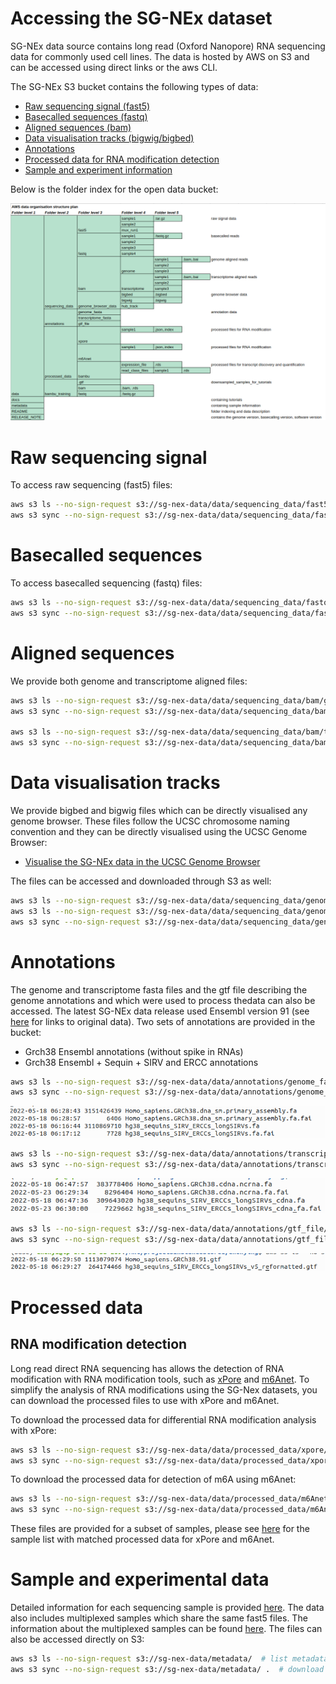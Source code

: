 # Accessing the SG-NEx dataset

SG-NEx data source contains long read (Oxford Nanopore) RNA sequencing data for commonly used cell lines. The data is hosted by AWS on S3 and can be accessed using direct links or the aws CLI.

The SG-NEx S3 bucket contains the following types of data:

   - [Raw sequencing signal (fast5)](#raw-sequencing-signal)            
   - [Basecalled sequences (fastq)](#basecalled-sequences)            
   - [Aligned sequences (bam)](#aligned-sequences)     
   - [Data visualisation tracks (bigwig/bigbed)](#data-visualisation-tracks)        
   - [Annotations](#annotations)            
   - [Processed data for RNA modification detection](#processed-data)     
   - [Sample and experiment information](#sample-and-experimental-data)               

 Below is the folder index for the open data bucket:

![folder indexing\!](/images/folder_index.png)

# Raw sequencing signal
To access raw sequencing (fast5) files:

```bash
aws s3 ls --no-sign-request s3://sg-nex-data/data/sequencing_data/fast5/ # list samples 
aws s3 sync --no-sign-request s3://sg-nex-data/data/sequencing_data/fast5/sample_name .    # download fast5 files to your local directory
```

# Basecalled sequences
To access basecalled sequencing (fastq) files:

```bash
aws s3 ls --no-sign-request s3://sg-nex-data/data/sequencing_data/fastq/  # list samples 
aws s3 sync --no-sign-request s3://sg-nex-data/data/sequencing_data/fastq/sample_name .   # download fastq files to your local directory
```
# Aligned sequences

We provide both genome and transcriptome aligned files:

```bash
aws s3 ls --no-sign-request s3://sg-nex-data/data/sequencing_data/bam/genome  # list samples inside this folder
aws s3 sync --no-sign-request s3://sg-nex-data/data/sequencing_data/bam/genome/sample_name .   # download bam files that are aligned to genome 

aws s3 ls --no-sign-request s3://sg-nex-data/data/sequencing_data/bam/transcriptome  # list samples inside this folder
aws s3 sync --no-sign-request s3://sg-nex-data/data/sequencing_data/bam/transcriptome/sample_name .   # download bam files that are aligned to transcriptome
```
# Data visualisation tracks

We provide bigbed and bigwig files which can be directly visualised any genome browser. These files follow the UCSC chromosome naming convention and they can be directly visualised using the UCSC Genome Browser:

- [Visualise the SG-NEx data in the UCSC Genome Browser](http://genome.ucsc.edu/cgi-bin/hgTracks?db=hg38&lastVirtModeType=default&lastVirtModeExtraState=&virtModeType=default&virtMode=0&nonVirtPosition=&position=chrX%3A15222881%2D15533324&hgsid=1412808365_PnEkLUK7aspQOsfc7WDB6Sm93YA2)

The files can be accessed and downloaded through S3 as well:
```bash
aws s3 ls --no-sign-request s3://sg-nex-data/data/sequencing_data/genome_browser_data/bigbed/  # list all bigbed files
aws s3 ls --no-sign-request s3://sg-nex-data/data/sequencing_data/genome_browser_data/bigwig/  # list all bigwig files
aws s3 sync --no-sign-request s3://sg-nex-data/data/sequencing_data/genome_browser_data/bigbed/sample_name.bigbed .   # download bigbed file for the a specific sample
```
# Annotations

The genome and transcriptome fasta files and the gtf file describing the genome annotations and which were used to process thedata can also be accessed. The latest SG-NEx data release used Ensembl version 91 (see [here](docs/ANNOTATIONS.md) for links to original data). Two sets of annotations are provided in the bucket:

- Grch38 Ensembl annotations (without spike in RNAs) 
- Grch38 Ensembl + Sequin + SIRV and ERCC annotations

```bash
aws s3 ls --no-sign-request s3://sg-nex-data/data/annotations/genome_fasta/  # list included genome fasta files used for processing the sequencing data 
aws s3 sync --no-sign-request s3://sg-nex-data/data/annotations/genome_fasta .   # download genome fasta files used for processing the sequencing data 
```


![genome_fasta\!](/images/genome_fasta.png)


```bash
aws s3 ls --no-sign-request s3://sg-nex-data/data/annotations/transcriptome_fasta/  # list included transcriptome fasta files used for processing the sequencing data 
aws s3 sync --no-sign-request s3://sg-nex-data/data/annotations/transcriptome_fasta .   # download transcriptome fasta files used for processing the sequencing data 
```

![transcriptome_fasta\!](/images/transcriptome_fasta.png)


```bash
aws s3 ls --no-sign-request s3://sg-nex-data/data/annotations/gtf_file/  # list included annotation gtf files used in processing the sequencing data 
aws s3 sync --no-sign-request s3://sg-nex-data/data/annotations/gtf_file .  # download nnotation gtf files used for processing the sequencing data 
```
![gtf_file\!](/images/gtf_file.png)



# Processed data 

## RNA modification detection
 Long read direct RNA sequencing has allows the detection of RNA modification with RNA modification tools, such as [xPore](https://github.com/GoekeLab/xpore) and [m6Anet](https://github.com/GoekeLab/m6anet). To simplify the analysis of RNA modifications using the SG-Nex datasets, you can download the processed files to use with xPore and m6Anet. 
 
 To download the processed data for differential RNA modification analysis with xPore:
 ```bash
aws s3 ls --no-sign-request s3://sg-nex-data/data/processed_data/xpore/  # list all samples that have processed data for RNA modification detection using xPore
aws s3 sync --no-sign-request s3://sg-nex-data/data/processed_data/xpore/sample_name .  # download the json and index file needed for running xPore
```
To download the processed data for detection of m6A using m6Anet:
 ```bash
aws s3 ls --no-sign-request s3://sg-nex-data/data/processed_data/m6Anet/  # list all samples that have processed data for RNA modification detection using m6Anet
aws s3 sync --no-sign-request s3://sg-nex-data/data/processed_data/m6Anet/sample_name .  # download the json and index file needed for running m6Anet
```

These files are provided for a subset of samples, please see [here](/docs/samples_with_RNAmod_data.tsv) for the sample list with matched processed data for xPore and m6Anet.

# Sample and experimental data 

Detailed information for each sequencing sample is provided [here](/docs/samples.tsv). The data also includes multiplexed samples which share the same fast5 files. The information about the multiplexed samples can be found [here](/docs/multiplexed_samples.tsv). The files can also be accessed directly on S3:


 ```bash
aws s3 ls --no-sign-request s3://sg-nex-data/metadata/  # list metadata files
aws s3 sync --no-sign-request s3://sg-nex-data/metadata/ .  # download the metadata files
```